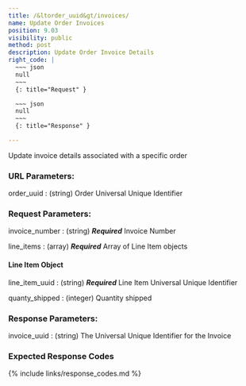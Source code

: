```yaml
---
title: /&ltorder_uuid&gt/invoices/
name: Update Order Invoices
position: 9.03
visibility: public
method: post
description: Update Order Invoice Details
right_code: |
  ~~~ json
  null
  ~~~
  {: title="Request" }

  ~~~ json
  null
  ~~~
  {: title="Response" }

---
```

Update invoice details associated with a specific order

### URL Parameters:

order_uuid
: (string) Order Universal Unique Identifier


### Request Parameters:

invoice_number
: (string) ***Required*** Invoice Number

line_items
: (array) ***Required*** Array of Line Item objects


#### Line Item Object

line_item_uuid
: (string) ***Required*** Line Item Universal Unique Identifier

quanty_shipped
: (integer) Quantity shipped


### Response Parameters:

invoice_uuid
: (string) The Universal Unique Identifier for the Invoice

### Expected Response Codes

{% include links/response_codes.md %}
